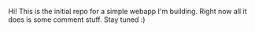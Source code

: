 Hi! This is the initial repo for a simple webapp I'm building. Right now all it does is some comment stuff. Stay tuned :)
